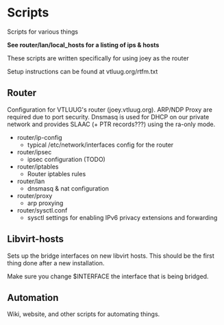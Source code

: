 # Scripts
Scripts for various things

**See router/lan/local_hosts for a listing of ips & hosts**

These scripts are written specifically for using joey as the router

Setup instructions can be found at vtluug.org/rtfm.txt


## Router
Configuration for VTLUUG's router (joey.vtluug.org). ARP/NDP Proxy are required due to port security. Dnsmasq is used for DHCP on our private network and provides SLAAC (+ PTR records???) using the ra-only mode.

- router/ip-config
    - typical /etc/network/interfaces config for the router
- router/ipsec
    - ipsec configuration (TODO)
- router/iptables
    - Router iptables rules
- router/lan
    - dnsmasq & nat configuration
- router/proxy
    - arp proxying
- router/sysctl.conf
    - sysctl settings for enabling IPv6 privacy extensions and forwarding


## Libvirt-hosts
Sets up the bridge interfaces on new libvirt hosts. This should be the first thing done after a new installation.

Make sure you change $INTERFACE the interface that is being bridged.


## Automation
Wiki, website, and other scripts for automating things.
